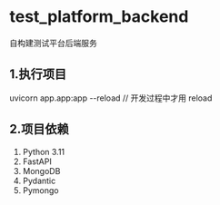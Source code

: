 # test_platform_backend
自构建测试平台后端服务
## 1.执行项目
uvicorn app.app:app --reload // 开发过程中才用 reload
## 2.项目依赖
1. Python 3.11
2. FastAPI
3. MongoDB
4. Pydantic
5. Pymongo
